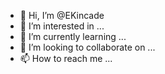 - 👋 Hi, I’m @EKincade
- 👀 I’m interested in ...
- 🌱 I’m currently learning ...
- 💞️ I’m looking to collaborate on ...
- 📫 How to reach me ...

<!---
EKincade/EKincade is a ✨ special ✨ repository because its `README.md` (this file) appears on your GitHub profile.
You can click the Preview link to take a look at your changes.
--->
